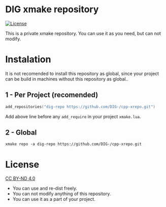 DIG xmake repository
====================
[![License](https://img.shields.io/static/v1?label=license&message=CC%20BY-ND%204.0&color=blue)](https://creativecommons.org/licenses/by-nd/4.0/)

This is a private xmake repository. You can use it as you need, but can not modify.

Instalation
===========
It is not recomended to install this repository as global, since your project can be build in machines without this repository as global..

1 - Per Project (recomended)
----------------------------
```lua
add_repositories("dig-repo https://github.com/DIG-/cpp-xrepo.git")
```
Add above line before any `add_require` in your project `xmake.lua`.

2 - Global
----------
```shell
xmake repo -a dig-repo https://github.com/DIG-/cpp-xrepo.git
```

License
=======
[CC BY-ND 4.0](https://creativecommons.org/licenses/by-nd/4.0/)

- You can use and re-dist freely.
- You can not modify anything of this repository.
- You can use it as a part of your project.
